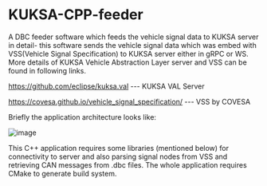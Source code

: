 # KUKSA-CPP-feeder
A DBC feeder software which feeds the vehicle signal data to KUKSA server 
in detail- this software sends the vehicle signal data which was embed with VSS(Vehicle Signal Specification) to KUKSA server either in gRPC or WS. More details of KUKSA Vehicle Abstraction Layer server and VSS can be found in following links.

https://github.com/eclipse/kuksa.val --- KUKSA VAL Server

https://covesa.github.io/vehicle_signal_specification/ --- VSS by COVESA

Briefly the application architecture looks like:

![image](https://user-images.githubusercontent.com/23610194/221366021-43910fef-dee2-4b18-98f0-ecf2ca3c39cb.png)



This C++ application requires some libraries (mentioned below) for connectivity to server and also parsing signal nodes from VSS and retrieving CAN messages from .dbc files. The whole application requires CMake to generate build system. 
